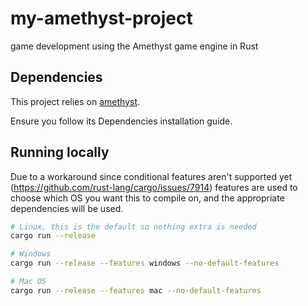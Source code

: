 # my-amethyst-project
game development using the Amethyst game engine in Rust

## Dependencies
This project relies on [amethyst](https://github.com/amethyst/amethyst#dependencies).

Ensure you follow its Dependencies installation guide.

## Running locally
Due to a workaround since conditional features aren't supported yet (https://github.com/rust-lang/cargo/issues/7914)
features are used to choose which OS you want this to compile on, and the appropriate dependencies will be used.

```bash
# Linux, this is the default so nothing extra is needed
cargo run --release
```

```bash
# Windows
cargo run --release --features windows --no-default-features
```

```bash
# Mac OS
cargo run --release --features mac --no-default-features
```
